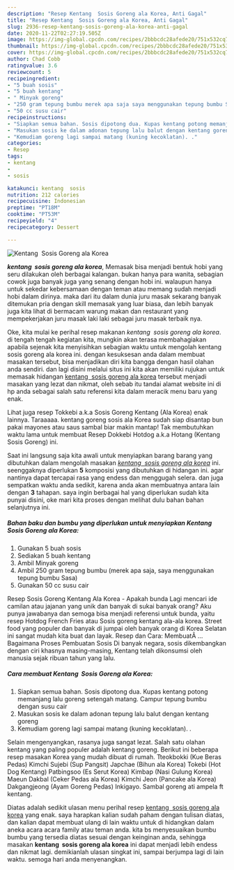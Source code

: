 ```yaml
---
description: "Resep Kentang  Sosis Goreng ala Korea, Anti Gagal"
title: "Resep Kentang  Sosis Goreng ala Korea, Anti Gagal"
slug: 2936-resep-kentang-sosis-goreng-ala-korea-anti-gagal
date: 2020-11-22T02:27:19.505Z
image: https://img-global.cpcdn.com/recipes/2bbbcdc28afede20/751x532cq70/kentang-sosis-goreng-ala-korea-foto-resep-utama.jpg
thumbnail: https://img-global.cpcdn.com/recipes/2bbbcdc28afede20/751x532cq70/kentang-sosis-goreng-ala-korea-foto-resep-utama.jpg
cover: https://img-global.cpcdn.com/recipes/2bbbcdc28afede20/751x532cq70/kentang-sosis-goreng-ala-korea-foto-resep-utama.jpg
author: Chad Cobb
ratingvalue: 3.6
reviewcount: 5
recipeingredient:
- "5 buah sosis"
- "5 buah kentang"
- " Minyak goreng"
- "250 gram tepung bumbu merek apa saja saya menggunakan tepung bumbu Sasa"
- "50 cc susu cair"
recipeinstructions:
- "Siapkan semua bahan. Sosis dipotong dua. Kupas kentang potong memanjang lalu goreng setengah matang. Campur tepung bumbu dengan susu cair"
- "Masukan sosis ke dalam adonan tepung lalu balut dengan kentang goreng"
- "Kemudiam goreng lagi sampai matang (kuning kecoklatan). ."
categories:
- Resep
tags:
- kentang
- 
- sosis

katakunci: kentang  sosis 
nutrition: 212 calories
recipecuisine: Indonesian
preptime: "PT18M"
cooktime: "PT53M"
recipeyield: "4"
recipecategory: Dessert

---
```



![Kentang  Sosis Goreng ala Korea](https://img-global.cpcdn.com/recipes/2bbbcdc28afede20/751x532cq70/kentang-sosis-goreng-ala-korea-foto-resep-utama.jpg)

<b><i>kentang  sosis goreng ala korea</i></b>, Memasak bisa menjadi bentuk hobi yang seru dilakukan oleh berbagai kalangan. bukan hanya para wanita, sebagian cowok juga banyak juga yang senang dengan hobi ini. walaupun hanya untuk sekedar kebersamaan dengan teman atau memang sudah menjadi hobi dalam dirinya. maka dari itu dalam dunia juru masak sekarang banyak ditemukan pria dengan skill memasak yang luar biasa, dan lebih banyak juga kita lihat di bermacam warung makan dan restaurant yang mempekerjakan juru masak laki laki sebagai juru masak terbaik nya.

Oke, kita mulai ke perihal resep makanan <i>kentang  sosis goreng ala korea</i>. di tengah tengah kegiatan kita, mungkin akan terasa membahagiakan apabila sejenak kita menyisihkan sebagian waktu untuk mengolah kentang  sosis goreng ala korea ini. dengan kesuksesan anda dalam membuat masakan tersebut, bisa menjadikan diri kita bangga dengan hasil olahan anda sendiri. dan lagi disini melalui situs ini kita akan memiliki rujukan untuk memasak hidangan <u>kentang  sosis goreng ala korea</u> tersebut menjadi masakan yang lezat dan nikmat, oleh sebab itu tandai alamat website ini di hp anda sebagai salah satu referensi kita dalam meracik menu baru yang enak.

Lihat juga resep Tokkebi a.k.a Sosis Goreng Kentang (Ala Korea) enak lainnya. Taraaaaa. kentang goreng sosis ala Korea sudah siap disantap bun pakai mayones atau saus sambal biar makin mantap! Tak membutuhkan waktu lama untuk membuat Resep Dokkebi Hotdog a.k.a Hotang (Kentang Sosis Goreng) ini.


Saat ini langsung saja kita awali untuk menyiapkan barang barang yang dibutuhkan dalam mengolah masakan <u><i>kentang  sosis goreng ala korea</i></u> ini. seenggaknya diperlukan <b>5</b> komposisi yang dibutuhkan di hidangan ini. agar nantinya dapat tercapai rasa yang endess dan menggugah selera. dan juga sempatkan waktu anda sedikit, karena anda akan membuatnya antara lain dengan <b>3</b> tahapan. saya ingin berbagai hal yang diperlukan sudah kita punyai disini, oke mari kita proses dengan melihat dulu bahan bahan selanjutnya ini.

<!--inarticleads1-->

##### Bahan baku dan bumbu yang diperlukan untuk menyiapkan Kentang  Sosis Goreng ala Korea:

1. Gunakan 5 buah sosis
1. Sediakan 5 buah kentang
1. Ambil  Minyak goreng
1. Ambil 250 gram tepung bumbu (merek apa saja, saya menggunakan tepung bumbu Sasa)
1. Gunakan 50 cc susu cair


Resep Sosis Goreng Kentang Ala Korea - Apakah bunda Lagi mencari ide camilan atau jajanan yang unik dan banyak di sukai banyak orang? Aku punya jawabanya dan semoga bisa menjadi referensi untuk bunda, yaitu resep Hotdog French Fries atau Sosis goreng kentang ala-ala korea. Street food yang populer dan banyak di jumpai oleh banyak orang di Korea Selatan ini sangat mudah kita buat dan layak. Resep dan Cara: MembuatÂ … Bagaimana Proses Pembuatan Sosis Di banyak negara, sosis dikembangkan dengan ciri khasnya masing-masing, Kentang telah dikonsumsi oleh manusia sejak ribuan tahun yang lalu. 

<!--inarticleads2-->

##### Cara membuat Kentang  Sosis Goreng ala Korea:

1. Siapkan semua bahan. Sosis dipotong dua. Kupas kentang potong memanjang lalu goreng setengah matang. Campur tepung bumbu dengan susu cair
1. Masukan sosis ke dalam adonan tepung lalu balut dengan kentang goreng
1. Kemudiam goreng lagi sampai matang (kuning kecoklatan). .


Selain mengenyangkan, rasanya juga sangat lezat. Salah satu olahan kentang yang paling populer adalah kentang goreng. Berikut ini beberapa resep masakan Korea yang mudah dibuat di rumah. Tteokbokki (Kue Beras Pedas) Kimchi Sujebi (Sup Pangsit) Japchae (Bihun ala Korea) Tokebi (Hot Dog Kentang) Patbingsoo (Es Serut Korea) Kimbap (Nasi Gulung Korea) Maeun Dakbal (Ceker Pedas ala Korea) Kimchi Jeon (Pancake ala Korea) Dakgangjeong (Ayam Goreng Pedas) Inkigayo. Sambal goreng ati ampela ft kentang. 

Diatas adalah sedikit ulasan menu perihal resep <u>kentang  sosis goreng ala korea</u> yang enak. saya harapkan kalian sudah paham dengan tulisan diatas, dan kalian dapat membuat ulang di lain waktu untuk di hidangkan dalam aneka acara acara family atau teman anda. kita bs menyesuaikan bumbu bumbu yang tersedia diatas sesuai dengan keinginan anda, sehingga masakan <b>kentang  sosis goreng ala korea</b> ini dapat menjadi lebih endess dan nikmat lagi. demikianlah ulasan singkat ini, sampai berjumpa lagi di lain waktu. semoga hari anda menyenangkan.
